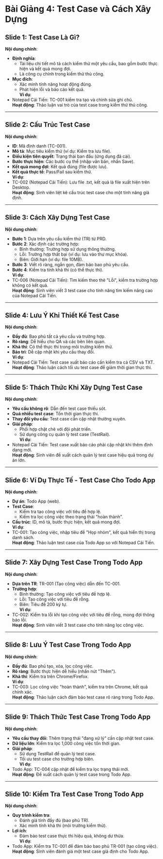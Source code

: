 # Bài Giảng 4: Test Case và Cách Xây Dựng

## Slide 1: Test Case Là Gì?
**Nội dung chính**:  
- **Định nghĩa**:  
  - Tài liệu chi tiết mô tả cách kiểm thử một yêu cầu, bao gồm bước thực hiện và kết quả mong đợi.  
  - Là công cụ chính trong kiểm thử thủ công.  
- **Mục đích**:  
  - Xác minh tính năng hoạt động đúng.  
  - Phát hiện lỗi và báo cáo kết quả.  
**Ví dụ**:  
- Notepad Cải Tiến: TC-001 kiểm tra tạo và chỉnh sửa ghi chú.  
**Hoạt động**: Thảo luận vai trò của test case trong kiểm thử thủ công.  

---

## Slide 2: Cấu Trúc Test Case
**Nội dung chính**:  
- **ID**: Mã định danh (TC-001).  
- **Mô tả**: Mục tiêu kiểm thử (ví dụ: Kiểm tra lưu file).  
- **Điều kiện tiên quyết**: Trạng thái ban đầu (ứng dụng đã cài).  
- **Bước thực hiện**: Các bước cụ thể (nhập văn bản, nhấn Save).  
- **Kết quả mong đợi**: Kết quả đúng (file được lưu).  
- **Kết quả thực tế**: Pass/Fail sau kiểm thử.  
**Ví dụ**:  
- TC-002 (Notepad Cải Tiến): Lưu file .txt, kết quả là file xuất hiện trên Desktop.  
**Hoạt động**: Sinh viên liệt kê cấu trúc test case cho một tính năng giả định.  

---

## Slide 3: Cách Xây Dựng Test Case
**Nội dung chính**:  
- **Bước 1**: Dựa trên yêu cầu kiểm thử (TR) từ PRD.  
- **Bước 2**: Xác định các trường hợp:  
  - Bình thường: Trường hợp sử dụng thông thường.  
  - Lỗi: Trường hợp thất bại (ví dụ: lưu vào thư mục khóa).  
  - Biên: Giới hạn (ví dụ: file 10MB).  
- **Bước 3**: Viết rõ ràng, ngắn gọn, đảm bảo bao phủ yêu cầu.  
- **Bước 4**: Kiểm tra tính khả thi (có thể thực thi).  
**Ví dụ**:  
- TC-006 (Notepad Cải Tiến): Tìm kiếm theo thẻ "Lỗi", kiểm tra trường hợp không có kết quả.  
**Hoạt động**: Sinh viên viết 3 test case cho tính năng tìm kiếm nâng cao của Notepad Cải Tiến.  

---

## Slide 4: Lưu Ý Khi Thiết Kế Test Case
**Nội dung chính**:  
- **Đầy đủ**: Bao phủ tất cả yêu cầu và trường hợp.  
- **Rõ ràng**: Dễ hiểu cho QA và các bên liên quan.  
- **Khả thi**: Có thể thực thi trong môi trường kiểm thử.  
- **Bảo trì**: Dễ cập nhật khi yêu cầu thay đổi.  
**Ví dụ**:  
- Notepad Cải Tiến: Test case xuất báo cáo cần kiểm tra cả CSV và TXT.  
**Hoạt động**: Thảo luận cách tối ưu test case để giảm thời gian thực thi.  

---

## Slide 5: Thách Thức Khi Xây Dựng Test Case
**Nội dung chính**:  
- **Yêu cầu không rõ**: Dẫn đến test case thiếu sót.  
- **Quá nhiều test case**: Tốn thời gian thực thi.  
- **Thay đổi yêu cầu**: Test case cần cập nhật thường xuyên.  
- **Giải pháp**:  
  - Phối hợp chặt chẽ với đội phát triển.  
  - Sử dụng công cụ quản lý test case (TestRail).  
**Ví dụ**:  
- Notepad Cải Tiến: Test case xuất báo cáo phải cập nhật khi thêm định dạng mới.  
**Hoạt động**: Sinh viên đề xuất cách quản lý test case hiệu quả trong dự án lớn.  

---

## Slide 6: Ví Dụ Thực Tế - Test Case Cho Todo App
**Nội dung chính**:  
- **Dự án**: Todo App (web).  
- **Test Case**:  
  - Kiểm tra tạo công việc với tiêu đề hợp lệ.  
  - Kiểm tra lọc công việc theo trạng thái "hoàn thành".  
- **Cấu trúc**: ID, mô tả, bước thực hiện, kết quả mong đợi.  
**Ví dụ**:  
- TC-001: Tạo công việc, nhập tiêu đề "Họp nhóm", kết quả hiển thị trong danh sách.  
**Hoạt động**: Thảo luận test case của Todo App so với Notepad Cải Tiến.  

---

## Slide 7: Xây Dựng Test Case Trong Todo App
**Nội dung chính**:  
- **Dựa trên TR**: TR-001 (Tạo công việc) dẫn đến TC-001.  
- **Trường hợp**:  
  - Bình thường: Tạo công việc với tiêu đề hợp lệ.  
  - Lỗi: Tạo công việc với tiêu đề rỗng.  
  - Biên: Tiêu đề 200 ký tự.  
**Ví dụ**:  
- TC-002: Kiểm tra lỗi khi tạo công việc với tiêu đề rỗng, mong đợi thông báo lỗi.  
**Hoạt động**: Sinh viên viết 3 test case cho tính năng lọc công việc.  

---

## Slide 8: Lưu Ý Test Case Trong Todo App
**Nội dung chính**:  
- **Đầy đủ**: Bao phủ tạo, xóa, lọc công việc.  
- **Rõ ràng**: Bước thực hiện dễ hiểu (nhấn nút "Thêm").  
- **Khả thi**: Kiểm tra trên Chrome/Firefox.  
**Ví dụ**:  
- TC-003: Lọc công việc "hoàn thành", kiểm tra trên Chrome, kết quả chính xác.  
**Hoạt động**: Thảo luận cách đảm bảo test case rõ ràng trong Todo App.  

---

## Slide 9: Thách Thức Test Case Trong Todo App
**Nội dung chính**:  
- **Yêu cầu thay đổi**: Thêm trạng thái "đang xử lý" cần cập nhật test case.  
- **Dữ liệu lớn**: Kiểm tra lọc 1,000 công việc tốn thời gian.  
- **Giải pháp**:  
  - Sử dụng TestRail để quản lý test case.  
  - Tối ưu test case cho trường hợp biên.  
**Ví dụ**:  
- Todo App: TC-004 cập nhật để kiểm tra lọc trạng thái mới.  
**Hoạt động**: Đề xuất cách quản lý test case trong Todo App.  

---

## Slide 10: Kiểm Tra Test Case Trong Todo App
**Nội dung chính**:  
- **Quy trình kiểm tra**:  
  - Đánh giá tính đầy đủ (bao phủ TR).  
  - Xác minh tính khả thi (môi trường kiểm thử).  
- **Lợi ích**:  
  - Đảm bảo test case thực thi hiệu quả, không dư thừa.  
**Ví dụ**:  
- Todo App: Kiểm tra TC-001 để đảm bảo bao phủ TR-001 (tạo công việc).  
**Hoạt động**: Sinh viên đánh giá một test case giả định cho Todo App.